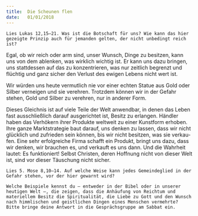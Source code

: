 ```yaml
---
title:  Die Scheunen flen 
date:   01/01/2018
---
```


`Lies Lukas 12,15–21. Was ist die Botschaft für uns? Wie kann das hier gezeigte Prinzip auch für jemanden gelten, der nicht unbedingt reich ist?` 

Egal, ob wir reich oder arm sind, unser Wunsch, Dinge zu besitzen, kann uns von dem ablenken, was wirklich wichtig ist. Er kann uns dazu bringen, uns stattdessen auf das zu konzentrieren, was nur zeitlich begrenzt und flüchtig und ganz sicher den Verlust des ewigen Lebens nicht wert ist. 

Wir würden uns heute vermutlich nie vor einer echten Statue aus Gold oder Silber verneigen und sie verehren. Trotzdem können wir in der Gefahr stehen, Gold und Silber zu verehren, nur in anderer Form. 

Dieses Gleichnis ist auf viele Teile der Welt anwendbar, in denen das Leben fast ausschließlich darauf ausgerichtet ist, Besitz zu erlangen. Händler haben das Verhökern ihrer Produkte weltweit zu einer Kunstform erhoben. Ihre ganze Marktstrategie baut darauf, uns denken zu lassen, dass wir nicht glücklich und zufrieden sein können, bis wir nicht besitzen, was sie verkau-fen. Eine sehr erfolgreiche Firma schafft ein Produkt, bringt uns dazu, dass wir denken, wir brauchen es, und verkauft es uns dann. Und die Wahrheit lautet: Es funktioniert! Selbst Christen, deren Hoffnung nicht von dieser Welt ist, sind vor dieser Täuschung nicht sicher. 

`Lies 5. Mose 8,10–14. Auf welche Weise kann jedes Gemeindeglied in der Gefahr stehen, vor der hier gewarnt wird?` 

`Welche Beispiele kennst du – entweder in der Bibel oder in unserer heutigen Welt –, die zeigen, dass die Anhäufung von Reichtum und materiellem Besitz die Spiritualität, die Liebe zu Gott und den Wunsch nach himmlischen und geistlichen Dingen eines Menschen vermehrte? Bitte bringe deine Antwort in die Gesprächsgruppe am Sabbat ein.`